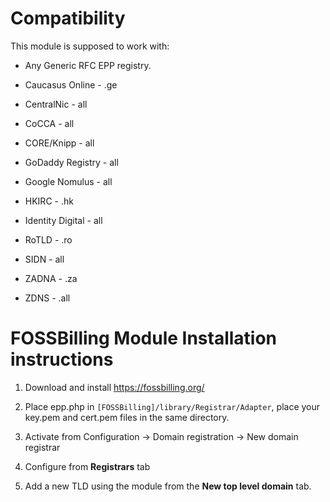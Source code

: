 # Compatibility

This module is supposed to work with:

- Any Generic RFC EPP registry.

- Caucasus Online - .ge

- CentralNic - all

- CoCCA - all

- CORE/Knipp - all

- GoDaddy Registry - all

- Google Nomulus - all

- HKIRC - .hk

- Identity Digital - all

- RoTLD - .ro

- SIDN - all

- ZADNA - .za

- ZDNS - .all

# FOSSBilling Module Installation instructions

1. Download and install https://fossbilling.org/

2. Place epp.php in `[FOSSBilling]/library/Registrar/Adapter`, place your key.pem and cert.pem files in the same directory.

3. Activate from Configuration -> Domain registration -> New domain registrar

4. Configure from **Registrars** tab

5. Add a new TLD using the module from the **New top level domain** tab.
